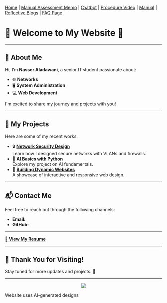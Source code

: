 [Home](index.md) | [Manual Assessment Memo](manual_assessment_memo.md) | [Chatbot](chatbot.md) | [Procedure Video](procedure_video.md) | [Manual](manual.md) | [Reflective Blogs](reflective_blogs.md) | [FAQ Page](FAQ.md) 

# 🌟 Welcome to My Website 🌟

---

## 📝 About Me
Hi, I’m **Nasser Aladawani**, a senior IT student passionate about:
- 🌐 **Networks**
- 🖥️ **System Administration**
- 💻 **Web Development**

I'm excited to share my journey and projects with you!

---

## 💼 My Projects
Here are some of my recent works:
- 🔒 **[Network Security Design](#)**  
  Learn how I designed secure networks with VLANs and firewalls.
- 🤖 **[AI Basics with Python](#)**  
  Explore my project on AI fundamentals.
- 🌟 **[Building Dynamic Websites](#)**  
  A showcase of interactive and responsive web design.

---

## 📬 Contact Me
Feel free to reach out through the following channels:
- **Email:**  
- **GitHub:** 

--- 
<!-- Empty Line -->

**[📄 View My Resume](ResumeNasser.pdf)**

<!-- Empty Line -->

---
## 🌈 Thank You for Visiting!
Stay tuned for more updates and projects. 🚀

---





<center><img src="https://static.vecteezy.com/system/resources/thumbnails/035/632/738/small_2x/ai-generated-reality-of-young-people-reaching-the-mountains-at-sunrise-and-beautiful-views-in-the-afternoon-photo.jpg"></center>

Website uses AI-generated designs
